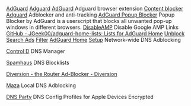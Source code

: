 
[AdGuard](https://adguard.com/)
[Adguard](https://adguard.com/en/adguard-dns/overview.html)
[AdGuard](https://github.com/AdguardTeam/AdguardBrowserExtension#installation)
Adguard browser extension
[Content blocker](https://raw.githubusercontent.com/AdguardTeam/AdguardFilters/master/EnglishFilter/sections/content_blocker.txt)
[Adguard](https://github.com/AdguardTeam/AdguardForiOS)
Adblocker and anti-tracking
[AdGuard Popup Blocker](https://github.com/AdguardTeam/PopupBlocker)
Popup Blocker by AdGuard is a userscript that blocks all unwanted pop-up windows in different browsers.
[DisableAMP](https://github.com/AdguardTeam/DisableAMP)
Disable Google AMP Links
[GitHub - JGeek00/adguard-home-lists: Lists for AdGuard Home](https://github.com/JGeek00/adguard-home-lists)
[Unblock Search Ads](https://filters.adtidy.org/extension/chromium/filters/10.txt)
[Filter](https://github.com/hl2guide/Filterlist-for-AdGuard)
[AdGuard Home](https://github.com/AdguardTeam/AdGuardHome/wiki/Docker)
[Setup](https://github.com/klutchell/balena-adguard)
Network-wide DNS Adblocking

[Control D](https://controld.com/)
DNS Manager

[Spamhaus](https://www.spamhaus.org/)
DNS Blocklists

[Diversion - the Router Ad-Blocker - Diversion](https://diversion.ch/)

[Maza](https://maza-ad-blocking.andros.dev/)
Local DNS Adblocking

[DNS Party](https://encrypted-dns.party/)
DNS Config Profiles for Apple Devices Encrypted
